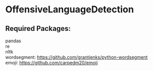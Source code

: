 # OffensiveLanguageDetection

## Required Packages:
pandas\
re\
nltk\
wordsegment: https://github.com/grantjenks/python-wordsegment \
emoji: https://github.com/carpedm20/emoji
